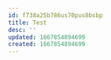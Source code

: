 ```yaml
---
id: f738a25b786us70pus8bsbp
title: Test
desc: ''
updated: 1667854894699
created: 1667854894699
---
```

